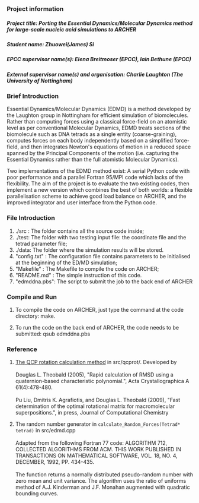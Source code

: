 ### Project information
##### Project title: Porting the Essential Dynamics/Molecular Dynamics method for large-scale nucleic acid simulations to ARCHER 
##### Student name: Zhuowei(James) Si
##### EPCC supervisor name(s): Elena Breitmoser (EPCC), Iain Bethune (EPCC)
##### External supervisor name(s) and organisation: Charlie Laughton (The University of Nottingham)

### Brief Introduction
Essential Dynamics/Molecular Dynamics (EDMD) is a method developed by the Laughton group in Nottingham for efficient simulation of biomolecules. Rather than computing forces using a classical force-field on an atomistic level as per conventional Molecular Dynamics, EDMD treats sections of the biomolecule such as DNA tetrads as a single entity (coarse-graining), computes forces on each body independently based on a simplified force-field, and then integrates Newton's equations of motion in a reduced space spanned by the Principal Components of the motion (i.e. capturing the Essential Dynamics rather than the full atomistic Molecular Dynamics).

Two implementations of the EDMD method exist: A serial Python code with poor performance and a parallel Fortran 95/MPI code which lacks of the flexibility. The aim of the project is to evaluate the two existing codes, then implement a new version which combines the best of both worlds: a flexible parallelisation scheme to achieve good load balance on ARCHER, and the improved integrator and user interface from the Python code.

### File Introduction
1. ./src : The folder contains all the source code inside;
2. ./test: The folder with two testing input file: the coordinate file and the tetrad parameter file;
3. ./data: The folder where the simulation results will be stored.
4. "config.txt" : The configuration file contains parameters to be initialised at the beginning of the ED/MD simulation;
5. "Makefile"   : The Makefile to compile the code on ARCHER;
6. "README.md"  : The simple instruction of this code.
7. "edmddna.pbs": The script to submit the job to the back end of ARCHER

### Compile and Run
1. To compile the code on ARCHER, just type the command at the code directory: make.

2. To run the code on the back end of ARCHER, the code needs to be submitted: qsub edmddna.pbs

### Reference
1. [The QCP rotation calculation method](http://theobald.brandeis.edu/qcp/) in src/qcprot/. Developed by <br>  
 Douglas L. Theobald (2005), "Rapid calculation of RMSD using a quaternion-based characteristic polynomial.", Acta Crystallographica A 61(4):478-480. <br>  
 Pu Liu, Dmitris K. Agrafiotis, and Douglas L. Theobald (2009), "Fast determination of the optimal rotational matrix for macromolecular superpositions.", in press, Journal of Computational Chemistry 

2. The random number generator in `calculate_Random_Forces(Tetrad* tetrad)` in src/edmd.cpp <br>  
  Adapted from the following Fortran 77 code:
  ALGORITHM 712, COLLECTED ALGORITHMS FROM ACM. THIS WORK PUBLISHED IN TRANSACTIONS ON MATHEMATICAL SOFTWARE, VOL. 18, NO. 4, DECEMBER, 1992, PP. 434-435. <br>  
  The function returns a normally distributed pseudo-random number with zero mean and unit variance.
The algorithm uses the ratio of uniforms method of A.J. Kinderman and J.F. Monahan augmented with quadratic bounding curves.
